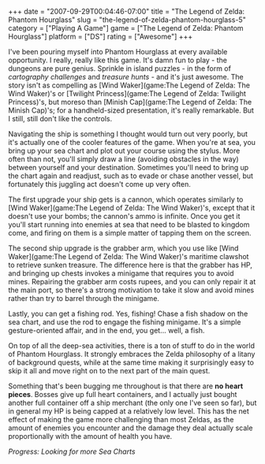 +++
date = "2007-09-29T00:04:46-07:00"
title = "The Legend of Zelda: Phantom Hourglass"
slug = "the-legend-of-zelda-phantom-hourglass-5"
category = ["Playing A Game"]
game = ["The Legend of Zelda: Phantom Hourglass"]
platform = ["DS"]
rating = ["Awesome"]
+++

I've been pouring myself into Phantom Hourglass at every available opportunity.  I really, really like this game.  It's damn fun to play - the dungeons are pure genius.  Sprinkle in island puzzles - in the form of <i>cartography challenges</i> and <i>treasure hunts</i> - and it's just awesome.  The story isn't as compelling as [Wind Waker](game:The Legend of Zelda: The Wind Waker)'s or [Twilight Princess](game:The Legend of Zelda: Twilight Princess)'s, but moreso than [Minish Cap](game:The Legend of Zelda: The Minish Cap)'s; for a handheld-sized presentation, it's really remarkable.  But I still, still don't like the controls.

Navigating the ship is something I thought would turn out very poorly, but it's actually one of the cooler features of the game.  When you're at sea, you bring up your sea chart and plot out your course using the stylus.  More often than not, you'll simply draw a line (avoiding obstacles in the way) between yourself and your destination.  Sometimes you'll need to bring up the chart again and readjust, such as to evade or chase another vessel, but fortunately this juggling act doesn't come up very often.

The first upgrade your ship gets is a cannon, which operates similarly to [Wind Waker](game:The Legend of Zelda: The Wind Waker)'s, except that it doesn't use your bombs; the cannon's ammo is infinite.  Once you get it you'll start running into enemies at sea that need to be blasted to kingdom come, and firing on them is a simple matter of tapping them on the screen.

The second ship upgrade is the grabber arm, which you use like [Wind Waker](game:The Legend of Zelda: The Wind Waker)'s maritime clawshot to retrieve sunken treasure.  The difference here is that the grabber has HP, and bringing up chests invokes a minigame that requires you to avoid mines.  Repairing the grabber arm costs rupees, and you can only repair it at the main port, so there's a strong motivation to take it slow and avoid mines rather than try to barrel through the minigame.

Lastly, you can get a fishing rod.  Yes, fishing!  Chase a fish shadow on the sea chart, and use the rod to engage the fishing minigame.  It's a simple gesture-oriented affair, and in the end, you get... well, a fish.

On top of all the deep-sea activities, there is a ton of stuff to do in the world of Phantom Hourglass.  It strongly embraces the Zelda philosophy of a litany of background quests, while at the same time making it surprisingly easy to skip it all and move right on to the next part of the main quest.

Something that's been bugging me throughout is that there are <b>no heart pieces</b>.  Bosses give up full heart containers, and I actually just bought another full container off a ship merchant (the only one I've seen so far), but in general my HP is being capped at a relatively low level.  This has the net effect of making the game more challenging than most Zeldas, as the amount of enemies you encounter and the damage they deal actually scale proportionally with the amount of health you have.

<i>Progress: Looking for more Sea Charts</i>